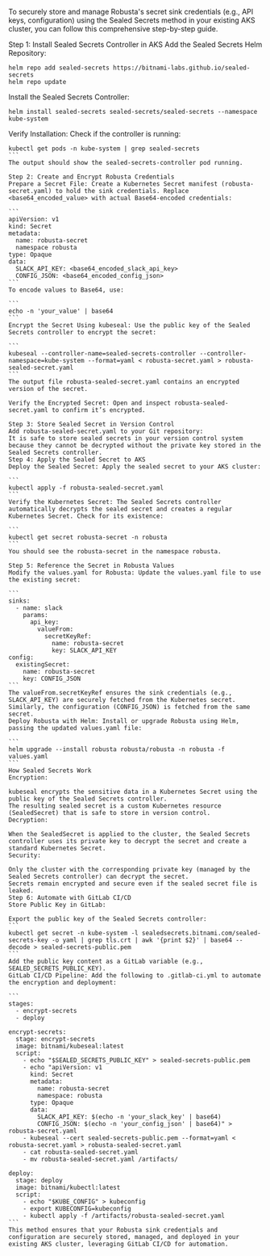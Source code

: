 To securely store and manage Robusta's secret sink credentials (e.g., API keys, configuration) using the Sealed Secrets method in your existing AKS cluster, you can follow this comprehensive step-by-step guide.

Step 1: Install Sealed Secrets Controller in AKS
Add the Sealed Secrets Helm Repository:

```
helm repo add sealed-secrets https://bitnami-labs.github.io/sealed-secrets
helm repo update
```
Install the Sealed Secrets Controller:

```
helm install sealed-secrets sealed-secrets/sealed-secrets --namespace kube-system
```
Verify Installation: Check if the controller is running:

````
kubectl get pods -n kube-system | grep sealed-secrets
```
The output should show the sealed-secrets-controller pod running.

Step 2: Create and Encrypt Robusta Credentials
Prepare a Secret File: Create a Kubernetes Secret manifest (robusta-secret.yaml) to hold the sink credentials. Replace <base64_encoded_value> with actual Base64-encoded credentials:

```
apiVersion: v1
kind: Secret
metadata:
  name: robusta-secret
  namespace robusta
type: Opaque
data:
  SLACK_API_KEY: <base64_encoded_slack_api_key>
  CONFIG_JSON: <base64_encoded_config_json>
```
To encode values to Base64, use:

```
echo -n 'your_value' | base64
```
Encrypt the Secret Using kubeseal: Use the public key of the Sealed Secrets controller to encrypt the secret:

```
kubeseal --controller-name=sealed-secrets-controller --controller-namespace=kube-system --format=yaml < robusta-secret.yaml > robusta-sealed-secret.yaml
```
The output file robusta-sealed-secret.yaml contains an encrypted version of the secret.

Verify the Encrypted Secret: Open and inspect robusta-sealed-secret.yaml to confirm it’s encrypted.

Step 3: Store Sealed Secret in Version Control
Add robusta-sealed-secret.yaml to your Git repository:
It is safe to store sealed secrets in your version control system because they cannot be decrypted without the private key stored in the Sealed Secrets controller.
Step 4: Apply the Sealed Secret to AKS
Deploy the Sealed Secret: Apply the sealed secret to your AKS cluster:

```
kubectl apply -f robusta-sealed-secret.yaml
```
Verify the Kubernetes Secret: The Sealed Secrets controller automatically decrypts the sealed secret and creates a regular Kubernetes Secret. Check for its existence:

```
kubectl get secret robusta-secret -n robusta
```
You should see the robusta-secret in the namespace robusta.

Step 5: Reference the Secret in Robusta Values
Modify the values.yaml for Robusta: Update the values.yaml file to use the existing secret:

```
sinks:
  - name: slack
    params:
      api_key:
        valueFrom:
          secretKeyRef:
            name: robusta-secret
            key: SLACK_API_KEY
config:
  existingSecret:
    name: robusta-secret
    key: CONFIG_JSON
```
The valueFrom.secretKeyRef ensures the sink credentials (e.g., SLACK_API_KEY) are securely fetched from the Kubernetes secret.
Similarly, the configuration (CONFIG_JSON) is fetched from the same secret.
Deploy Robusta with Helm: Install or upgrade Robusta using Helm, passing the updated values.yaml file:

```
helm upgrade --install robusta robusta/robusta -n robusta -f values.yaml
```
How Sealed Secrets Work
Encryption:

kubeseal encrypts the sensitive data in a Kubernetes Secret using the public key of the Sealed Secrets controller.
The resulting sealed secret is a custom Kubernetes resource (SealedSecret) that is safe to store in version control.
Decryption:

When the SealedSecret is applied to the cluster, the Sealed Secrets controller uses its private key to decrypt the secret and create a standard Kubernetes Secret.
Security:

Only the cluster with the corresponding private key (managed by the Sealed Secrets controller) can decrypt the secret.
Secrets remain encrypted and secure even if the sealed secret file is leaked.
Step 6: Automate with GitLab CI/CD
Store Public Key in GitLab:

Export the public key of the Sealed Secrets controller:
```
kubectl get secret -n kube-system -l sealedsecrets.bitnami.com/sealed-secrets-key -o yaml | grep tls.crt | awk '{print $2}' | base64 --decode > sealed-secrets-public.pem
```
Add the public key content as a GitLab variable (e.g., SEALED_SECRETS_PUBLIC_KEY).
GitLab CI/CD Pipeline: Add the following to .gitlab-ci.yml to automate the encryption and deployment:

```
stages:
  - encrypt-secrets
  - deploy

encrypt-secrets:
  stage: encrypt-secrets
  image: bitnami/kubeseal:latest
  script:
    - echo "$SEALED_SECRETS_PUBLIC_KEY" > sealed-secrets-public.pem
    - echo "apiVersion: v1
      kind: Secret
      metadata:
        name: robusta-secret
        namespace: robusta
      type: Opaque
      data:
        SLACK_API_KEY: $(echo -n 'your_slack_key' | base64)
        CONFIG_JSON: $(echo -n 'your_config_json' | base64)" > robusta-secret.yaml
    - kubeseal --cert sealed-secrets-public.pem --format=yaml < robusta-secret.yaml > robusta-sealed-secret.yaml
    - cat robusta-sealed-secret.yaml
    - mv robusta-sealed-secret.yaml /artifacts/

deploy:
  stage: deploy
  image: bitnami/kubectl:latest
  script:
    - echo "$KUBE_CONFIG" > kubeconfig
    - export KUBECONFIG=kubeconfig
    - kubectl apply -f /artifacts/robusta-sealed-secret.yaml
```
This method ensures that your Robusta sink credentials and configuration are securely stored, managed, and deployed in your existing AKS cluster, leveraging GitLab CI/CD for automation.

